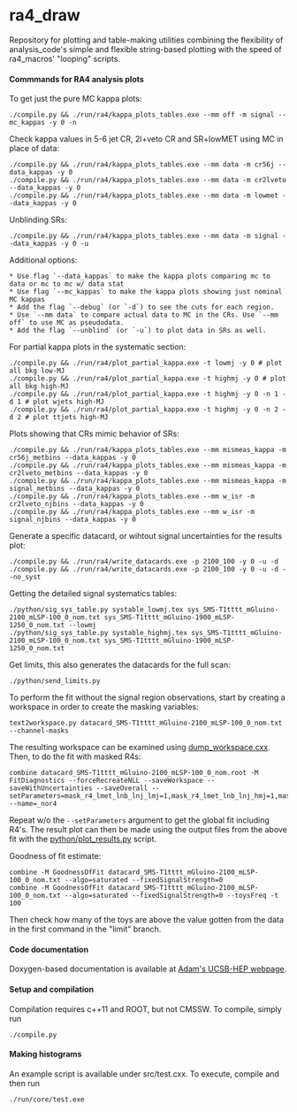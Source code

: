 ra4_draw
========

Repository for plotting and table-making utilities combining the flexibility of analysis_code's simple and flexible string-based plotting with the speed of ra4_macros' "looping" scripts.

#### Commmands for RA4 analysis plots

To get just the pure MC kappa plots:
    
    ./compile.py && ./run/ra4/kappa_plots_tables.exe --mm off -m signal --mc_kappas -y 0 -n

Check kappa values in 5-6 jet CR, 2l+veto CR and SR+lowMET using MC in place of data:

    ./compile.py && ./run/ra4/kappa_plots_tables.exe --mm data -m cr56j --data_kappas -y 0
    ./compile.py && ./run/ra4/kappa_plots_tables.exe --mm data -m cr2lveto --data_kappas -y 0
    ./compile.py && ./run/ra4/kappa_plots_tables.exe --mm data -m lowmet --data_kappas -y 0

Unblinding SRs:
    
    ./compile.py && ./run/ra4/kappa_plots_tables.exe --mm data -m signal --data_kappas -y 0 -u

Additional options:

    * Use flag `--data_kappas` to make the kappa plots comparing mc to data or mc to mc w/ data stat
    * Use flag `--mc_kappas` to make the kappa plots showing just nominal MC kappas
    * Add the flag `--debug` (or `-d`) to see the cuts for each region. 
    * Use `--mm data` to compare actual data to MC in the CRs. Use `--mm off` to use MC as pseudodata.
    * Add the flag `--unblind` (or `-u`) to plot data in SRs as well.

For partial kappa plots in the systematic section:

    ./compile.py && ./run/ra4/plot_partial_kappa.exe -t lowmj -y 0 # plot all bkg low-MJ
    ./compile.py && ./run/ra4/plot_partial_kappa.exe -t highmj -y 0 # plot all bkg high-MJ
    ./compile.py && ./run/ra4/plot_partial_kappa.exe -t highmj -y 0 -n 1 -d 1 # plot wjets high-MJ
    ./compile.py && ./run/ra4/plot_partial_kappa.exe -t highmj -y 0 -n 2 -d 2 # plot ttjets high-MJ

Plots showing that CRs mimic behavior of SRs:

    ./compile.py && ./run/ra4/kappa_plots_tables.exe --mm mismeas_kappa -m cr56j_metbins --data_kappas -y 0
    ./compile.py && ./run/ra4/kappa_plots_tables.exe --mm mismeas_kappa -m cr2lveto_metbins --data_kappas -y 0
    ./compile.py && ./run/ra4/kappa_plots_tables.exe --mm mismeas_kappa -m signal_metbins --data_kappas -y 0
    ./compile.py && ./run/ra4/kappa_plots_tables.exe --mm w_isr -m cr2lveto_njbins --data_kappas -y 0
    ./compile.py && ./run/ra4/kappa_plots_tables.exe --mm w_isr -m signal_njbins --data_kappas -y 0

Generate a specific datacard, or wihtout signal uncertainties for the results plot:

    ./compile.py && ./run/ra4/write_datacards.exe -p 2100_100 -y 0 -u -d
    ./compile.py && ./run/ra4/write_datacards.exe -p 2100_100 -y 0 -u -d --no_syst

Getting the detailed signal systematics tables:

    ./python/sig_sys_table.py systable_lowmj.tex sys_SMS-T1tttt_mGluino-2100_mLSP-100_0_nom.txt sys_SMS-T1tttt_mGluino-1900_mLSP-1250_0_nom.txt --lowmj
    ./python/sig_sys_table.py systable_highmj.tex sys_SMS-T1tttt_mGluino-2100_mLSP-100_0_nom.txt sys_SMS-T1tttt_mGluino-1900_mLSP-1250_0_nom.txt

Get limits, this also generates the datacards for the full scan:
    
    ./python/send_limits.py

To perform the fit without the signal region observations, start by creating a workspace in order to create the masking variables:

    text2workspace.py datacard_SMS-T1tttt_mGluino-2100_mLSP-100_0_nom.txt --channel-masks

The resulting workspace can be examined using [dump_workspace.cxx](src/ra4/dump_workspace.cxx). Then, to do the fit with masked R4s:

    combine datacard_SMS-T1tttt_mGluino-2100_mLSP-100_0_nom.root -M FitDiagnostics --forceRecreateNLL --saveWorkspace --saveWithUncertainties --saveOverall --setParameters=mask_r4_lmet_lnb_lnj_lmj=1,mask_r4_lmet_lnb_lnj_hmj=1,mask_r4_lmet_lnb_hnj_lmj=1,mask_r4_lmet_lnb_hnj_hmj=1,mask_r4_lmet_mnb_lnj_lmj=1,mask_r4_lmet_mnb_lnj_hmj=1,mask_r4_lmet_mnb_hnj_lmj=1,mask_r4_lmet_mnb_hnj_hmj=1,mask_r4_lmet_hnb_lnj_lmj=1,mask_r4_lmet_hnb_lnj_hmj=1,mask_r4_lmet_hnb_hnj_lmj=1,mask_r4_lmet_hnb_hnj_hmj=1,mask_r4_mmet_lnb_lnj_lmj=1,mask_r4_mmet_lnb_lnj_hmj=1,mask_r4_mmet_lnb_hnj_lmj=1,mask_r4_mmet_lnb_hnj_hmj=1,mask_r4_mmet_mnb_lnj_lmj=1,mask_r4_mmet_mnb_lnj_hmj=1,mask_r4_mmet_mnb_hnj_lmj=1,mask_r4_mmet_mnb_hnj_hmj=1,mask_r4_mmet_hnb_lnj_lmj=1,mask_r4_mmet_hnb_lnj_hmj=1,mask_r4_mmet_hnb_hnj_lmj=1,mask_r4_mmet_hnb_hnj_hmj=1,mask_r4_hmet_lnb_lnj_lmj=1,mask_r4_hmet_lnb_lnj_hmj=1,mask_r4_hmet_lnb_hnj_lmj=1,mask_r4_hmet_lnb_hnj_hmj=1,mask_r4_hmet_mnb_lnj_lmj=1,mask_r4_hmet_mnb_lnj_hmj=1,mask_r4_hmet_mnb_hnj_lmj=1,mask_r4_hmet_mnb_hnj_hmj=1,mask_r4_hmet_hnb_lnj_lmj=1,mask_r4_hmet_hnb_lnj_hmj=1,mask_r4_hmet_hnb_hnj_lmj=1,mask_r4_hmet_hnb_hnj_hmj=1 --name=_nor4

Repeat w/o the `--setParameters` argument to get the global fit including R4's. The result plot can then be made using the output files from the above fit with the [python/plot_results.py](python/plot_results.py) script.

Goodness of fit estimate:

    combine -M GoodnessOfFit datacard_SMS-T1tttt_mGluino-2100_mLSP-100_0_nom.txt --algo=saturated --fixedSignalStrength=0
    combine -M GoodnessOfFit datacard_SMS-T1tttt_mGluino-2100_mLSP-100_0_nom.txt --algo=saturated --fixedSignalStrength=0 --toysFreq -t 100

Then check how many of the toys are above the value gotten from the data in the first command in the "limit" branch.


#### Code documentation
Doxygen-based documentation is available at [Adam's UCSB-HEP webpage](http://hep.ucsb.edu/people/ald77/documentation/doc_ra4_draw/).

#### Setup and compilation
Compilation requires c++11 and ROOT, but not CMSSW. To compile, simply run

    ./compile.py

#### Making histograms
An example script is available under src/test.cxx. To execute, compile and then run

    ./run/core/test.exe
